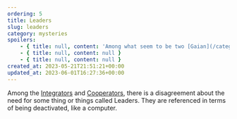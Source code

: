 ```yaml
---
ordering: 5
title: Leaders
slug: leaders
category: mysteries
spoilers:
    - { title: null, content: 'Among what seem to be two [Gaian](/category/organizations/visitors) factions, there is a disagreement about the need for some thing or things called Leaders. They are referenced in terms of being deactivated, like a computer.' }
    - { title: null, content: null }
    - { title: null, content: null }
created_at: 2023-05-21T21:51:21+00:00
updated_at: 2023-06-01T16:27:36+00:00
---
```

Among the [Integrators](/category/organizations/integrators) and [Cooperators](/category/organizations/cooperators), there is a disagreement about the need for some thing or things called Leaders. They are referenced in terms of being deactivated, like a computer.